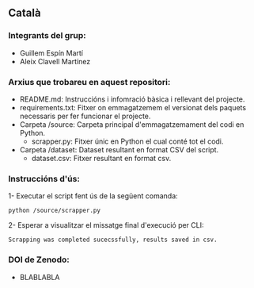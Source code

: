 ## Català

### Integrants del grup:
- Guillem Espín Martí
- Aleix Clavell Martínez

### Arxius que trobareu en aquest repositori:
- README.md: Instruccións i infomració bàsica i rellevant del projecte.
- requirements.txt: Fitxer on emmagatzemem el versionat dels paquets necessaris per fer funcionar el projecte.
- Carpeta /source: Carpeta principal d'emmagatzemament del codi en Python.
  - scrapper.py: Fitxer únic en Python el cual conté tot el codi.
- Carpeta /dataset: Dataset resultant en format CSV del script.
  - dataset.csv: Fitxer resultant en format csv.


### Instruccións d'ús:
1- Executar el script fent ús de la següent comanda:
```
python /source/scrapper.py
```
2- Esperar a visualitzar el missatge final d'execució per CLI:
```
Scrapping was completed sucecssfully, results saved in csv.
```

### DOI de Zenodo:
- BLABLABLA
